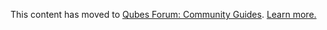 This content has moved to [Qubes Forum: Community Guides](https://forum.qubes-os.org/t/using-split-gpg-with-subkeys/19076). [Learn more.](https://forum.qubes-os.org/t/announcement-qubes-community-project-has-been-migrated-to-the-forum/20367/)
